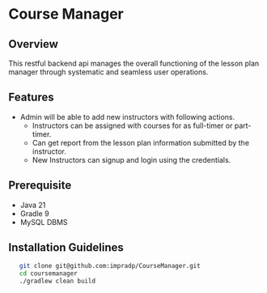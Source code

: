 # Course Manager

## Overview

This restful backend api manages the overall functioning of the lesson plan manager through systematic and seamless user
operations.

## Features

- Admin will be able to add new instructors with following actions.
    - Instructors can be assigned with courses for as full-timer or part-timer.
    - Can get report from the lesson plan information submitted by the instructor.
    - New Instructors can signup and login using the credentials.

## Prerequisite

- Java 21
- Gradle 9
- MySQL DBMS

## Installation Guidelines

```bash
   git clone git@github.com:impradp/CourseManager.git
   cd coursemanager
   ./gradlew clean build
```
